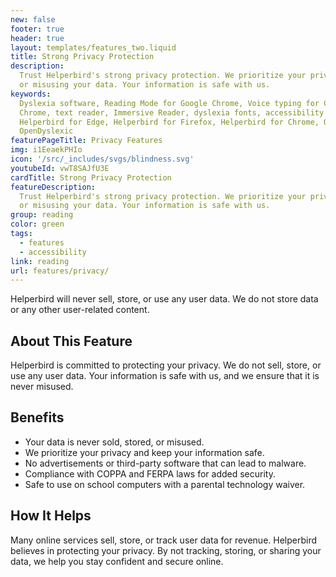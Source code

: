 ```yaml
---
new: false
footer: true
header: true
layout: templates/features_two.liquid
title: Strong Privacy Protection
description:
  Trust Helperbird's strong privacy protection. We prioritize your privacy by not storing, selling,
  or misusing your data. Your information is safe with us.
keywords:
  Dyslexia software, Reading Mode for Google Chrome, Voice typing for Chrome, Text to speech for
  Chrome, text reader, Immersive Reader, dyslexia fonts, accessibility software, dyslexia software,
  Helperbird for Edge, Helperbird for Firefox, Helperbird for Chrome, Opendyslexic for Chrome,
  OpenDyslexic
featurePageTitle: Privacy Features
img: i1EeaekPHIo
icon: '/src/_includes/svgs/blindness.svg'
youtubeId: vwT8SAJfU3E
cardTitle: Strong Privacy Protection
featureDescription:
  Trust Helperbird's strong privacy protection. We prioritize your privacy by not storing, selling,
  or misusing your data. Your information is safe with us.
group: reading
color: green
tags:
  - features
  - accessibility
link: reading
url: features/privacy/
---
```


Helperbird will never sell, store, or use any user data. We do not store data or any other
user-related content.

## About This Feature

Helperbird is committed to protecting your privacy. We do not sell, store, or use any user data.
Your information is safe with us, and we ensure that it is never misused.

## Benefits

- Your data is never sold, stored, or misused.
- We prioritize your privacy and keep your information safe.
- No advertisements or third-party software that can lead to malware.
- Compliance with COPPA and FERPA laws for added security.
- Safe to use on school computers with a parental technology waiver.

## How It Helps

Many online services sell, store, or track user data for revenue. Helperbird believes in protecting
your privacy. By not tracking, storing, or sharing your data, we help you stay confident and secure
online.
